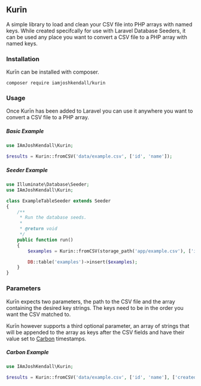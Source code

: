 Kurīn
--

A simple library to load and clean your CSV file into PHP arrays with named keys. While created specifcally for use with Laravel Database Seeders, it can be used any place you want to convert a CSV file to a PHP array with named keys.


### Installation

Kurīn can be installed with composer.

`composer require iamjoshkendall/kurin`


### Usage

Once Kurīn has been added to Laravel you can use it anywhere you want to convert a CSV file to a PHP array.


##### Basic Example

```php
use IAmJoshKendall\Kurin;

$results = Kurin::fromCSV('data/example.csv', ['id', 'name']);
```


##### Seeder Example

```php
use Illuminate\Database\Seeder;
use IAmJoshKendall\Kurin;

class ExampleTableSeeder extends Seeder
{
    /**
     * Run the database seeds.
     *
     * @return void
     */
    public function run()
    {
        $examples = Kurin::fromCSV(storage_path('app/example.csv'), ['id', 'name', 'slug', 'description']);

        DB::table('examples')->insert($examples);
    }
}
```


### Parameters

Kurīn expects two parameters, the path to the CSV file and the array containing the desired key strings. The keys need to be in the order you want the CSV matched to.

Kurīn however supports a third optional parameter, an array of strings that will be appended to the array as keys after the CSV fields and have their value set to [Carbon](http:/github.com/briannesbitt/Carbon) timestamps.

##### Carbon Example

```php
use IAmJoshKendall\Kurin;

$results = Kurin::fromCSV('data/example.csv', ['id', 'name'], ['created_at', 'updated_at']);
```

